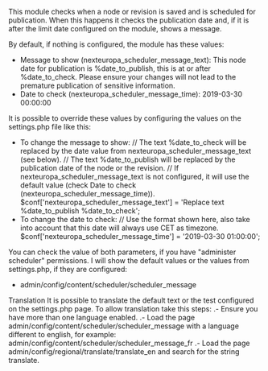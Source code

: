 This module checks when a node or revision is saved and is scheduled for publication.
When this happens it checks the publication date and, if it is after the limit date
configured on the module, shows a message.

By default, if nothing is configured, the module has these values:
* Message to show (nexteuropa_scheduler_message_text): 
    This node date for publication is %date_to_publish, this is at or after %date_to_check. Please ensure your changes will not lead to the premature publication of sensitive information.
* Date to check (nexteuropa_scheduler_message_time):
    2019-03-30 00:00:00

It is possible to override these values by configuring the values on the settings.php file like this:
* To change the message to show:
    // The text %date_to_check will be replaced by the date value from nexteuropa_scheduler_message_text (see below).
    // The text %date_to_publish will be replaced by the publication date of the node or the revision.
    // If nexteuropa_scheduler_message_text is not configured, it will use the default value (check Date to check (nexteuropa_scheduler_message_time)).
    $conf['nexteuropa_scheduler_message_text'] = 'Replace text %date_to_publish %date_to_check';  
* To change the date to check:
    // Use the format shown here, also take into account that this date will always use CET as timezone.
    $conf['nexteuropa_scheduler_message_time'] = '2019-03-30 01:00:00'; 

You can check the value of both parameters, if you have "administer scheduler" permissions. I will show the default values or the values from settings.php, if they are configured:
* admin/config/content/scheduler/scheduler_message

Translation
    It is possible to translate the default text or the test configured on the settings.php page.
    To allow translation take this steps:
    .- Ensure you have more than one language enabled.
    .- Load the page admin/config/content/scheduler/scheduler_message with a language different to english, for example:
            admin/config/content/scheduler/scheduler_message_fr
    .- Load the page admin/config/regional/translate/translate_en and search for the string translate.
